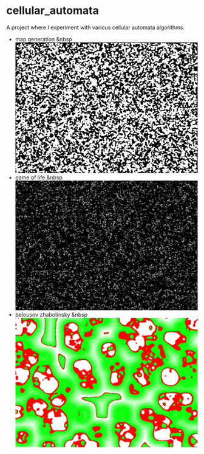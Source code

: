 # cellular_automata
A project where I experiment with various cellular automata algorithms.

* map generation
&nbsp ![mg](img/map_generation.png)
* game of life
&nbsp ![gol](img/game_of_life.png)
* belousov zhabotinsky
&nbsp ![bz](img/belousov_zhabotinsky.png)
